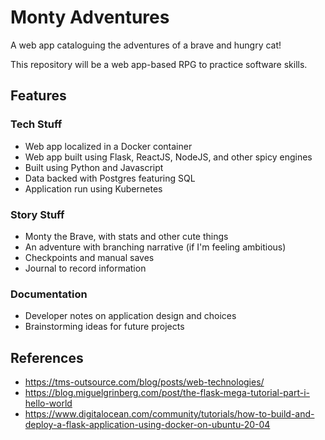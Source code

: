 # Monty Adventures

A web app cataloguing the adventures of a brave and hungry cat!

This repository will be a web app-based RPG to practice software skills.

## Features

### Tech Stuff
* Web app localized in a Docker container
* Web app built using Flask, ReactJS, NodeJS, and other spicy engines
* Built using Python and Javascript
* Data backed with Postgres featuring SQL
* Application run using Kubernetes

### Story Stuff
* Monty the Brave, with stats and other cute things
* An adventure with branching narrative (if I'm feeling ambitious)
* Checkpoints and manual saves
* Journal to record information

### Documentation
* Developer notes on application design and choices
* Brainstorming ideas for future projects

## References
* https://tms-outsource.com/blog/posts/web-technologies/
* https://blog.miguelgrinberg.com/post/the-flask-mega-tutorial-part-i-hello-world
* https://www.digitalocean.com/community/tutorials/how-to-build-and-deploy-a-flask-application-using-docker-on-ubuntu-20-04
